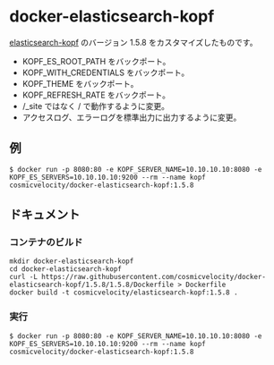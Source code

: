 # docker-elasticsearch-kopf

[elasticsearch-kopf](https://github.com/lmenezes/elasticsearch-kopf) のバージョン 1.5.8 をカスタマイズしたものです。

- KOPF_ES_ROOT_PATH をバックポート。
- KOPF_WITH_CREDENTIALS をバックポート。
- KOPF_THEME をバックポート。
- KOPF_REFRESH_RATE をバックポート。
- /_site ではなく / で動作するように変更。
- アクセスログ、エラーログを標準出力に出力するように変更。

## 例

    $ docker run -p 8080:80 -e KOPF_SERVER_NAME=10.10.10.10:8080 -e KOPF_ES_SERVERS=10.10.10.10:9200 --rm --name kopf cosmicvelocity/docker-elasticsearch-kopf:1.5.8

## ドキュメント

### コンテナのビルド

    mkdir docker-elasticsearch-kopf
    cd docker-elasticsearch-kopf
    curl -L https://raw.githubusercontent.com/cosmicvelocity/docker-elasticsearch-kopf/1.5.8/1.5.8/Dockerfile > Dockerfile
    docker build -t cosmicvelocity/elasticsearch-kopf:1.5.8 .

### 実行

    $ docker run -p 8080:80 -e KOPF_SERVER_NAME=10.10.10.10:8080 -e KOPF_ES_SERVERS=10.10.10.10:9200 --rm --name kopf cosmicvelocity/docker-elasticsearch-kopf:1.5.8
